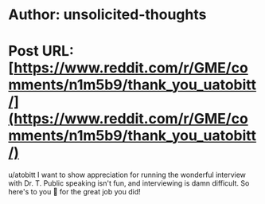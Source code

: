 # Author: unsolicited-thoughts
# Post URL: [https://www.reddit.com/r/GME/comments/n1m5b9/thank_you_uatobitt/](https://www.reddit.com/r/GME/comments/n1m5b9/thank_you_uatobitt/)


u/atobitt I want to show appreciation for running the wonderful interview with Dr. T. Public speaking isn't fun, and interviewing is damn difficult. So here's to you 🍻 for the great job you did!